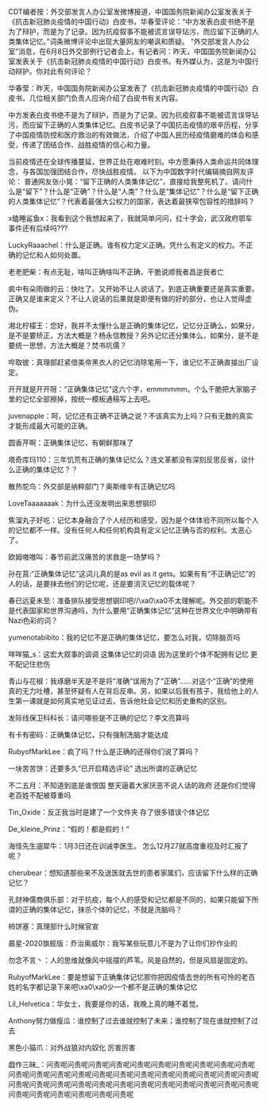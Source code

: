 CDT编者按：外交部发言人办公室发微博报道，中国国务院新闻办公室发表关于《抗击新冠肺炎疫情的中国行动》白皮书，华春莹评论：“中方发表白皮书绝不是为了辩护，而是为了记录。因为抗疫叙事不能被谎言误导玷污，而应留下正确的人类集体记忆。”词条微博评论中出现大量网友的嘲讽和质疑。 “外交部发言人办公室”消息，在6月8日外交部例行记者会上，有记者问：昨天，中国国务院新闻办公室发表关于《抗击新冠肺炎疫情的中国行动》白皮书。有外媒认为，这是为中国行动辩护。你对此有何评论？

华春莹：昨天，中国国务院新闻办公室发表了《抗击新冠肺炎疫情的中国行动》白皮书，几位相关部门负责人应询介绍了白皮书有关内容。

中方发表白皮书绝不是为了辩护，而是为了记录。因为抗疫叙事不能被谎言误导玷污，而应留下正确的人类集体记忆。白皮书记录了中国抗击疫情的艰辛历程，分享了中国疫情防控和医疗救治的有效做法，介绍了中国人民历经疫情磨难的体会和感受，传递了团结合作、战胜疫情的信心和力量。

当前疫情还在全球传播蔓延，世界正处在艰难时刻。中方愿秉持人类命运共同体理念，与各国加强团结合作，尽快战胜疫情。 以下为中国数字时代编辑摘自网友评论： 普通网友张小晃：“留下正确的人类集体记忆”，直接给我整死机了。请问什么是“留下”？什么是“正确”？什么是“人类”？什么是“集体记忆”？什么是“留下正确的人类集体记忆”？代表着最强大公权力的国家，表达着最狭窄包容性的措辞吗？

x瞌睡鲨鱼x：我看到这个我想起来了，我就简单问问，红十字会，武汉政府鄂车事件还有后续吗???

LuckyRaaachel：什么是正确。谁有权力定义正确。凭什么有定义的权力。不正确的记忆和人如何处置。

老老肥柴：有点无耻，啥叫正确啥叫不正确，干脆说顺我者昌逆我者亡

疯中有朵雨做的云：快吐了。又开始不让人说话了。到底正确重要还是真实重要。正确又是谁来定义？不让人说话的后果就是即便有做的好的部分，也让人觉得虚伪。

湘北柠檬王：您好，我并不太懂什么是正确的集体记忆，记忆分正确么，如果分，是不是要矫正，方法大概是？杨永信教授？另外记忆还分集体么，如果分，是不是要统一思想，方法大概是？焚书坑儒？

哔取彼：真理部赶紧借美帝黑衣人的记忆消除笔用一下，谁记忆不正确直接出厂设定。

开开就是开开呀：“正确集体记忆”这六个字，emmmmmm。个么干脆把大家脑子里的记忆全部擦掉，按统一模板通稿写上去吧。

juvenapple：呵，记忆还有正确不正确之说？不该真实为上吗？只有无数的真实才能形成最大可能的正确。

圆香芹啊：正确集体记忆，有朝鲜那味了

塔奇库玛110：三年饥荒有正确的集体记忆么？连文革都没有深刻反思反省，谈什么正确的集体记忆？？

散热鸵鸟：外交部是纳粹部门？奥斯维辛有正确记忆吗

LoveTaaaaaaak：为什么还没发明出来思想钢印

焦溜丸子好吃：记忆本身融合了个人经历和感受，因为是个体体验不同所以每个人的记忆都不一样。没有任何人和任何机构具有定义记忆正确与否的权利。太恶心了。

欧姆嗷嗷叫：春节前武汉痛苦的求救是一场梦吗？

孙在莒:“正确集体记忆”这词儿真的是as evil as it gets。如果有有“不正确记忆”的人的话，是要抹去他们的记忆呢，还是要消灭记忆的载体呢？

春已远夏未至：准备排队接受思想钢印吧//\xa0\xa0不太理解呢。外交部的职能不是代表国家和世界沟通吗，为什么要用“正确集体记忆”这种在世界文化中明确带有Nazi色彩的词？

yumenotabibito：我的记忆不是正确的集体记忆，要怎么对我，切除脑页吗

咩咩猫_s：这宏大叙事的调调 这集体记忆的词语 因为这里的个体不配拥有记忆 更不配记住悲伤

青山与花椒：我琢磨半天是不是将“准确”误用为了“正确”……对这个“正确”的使用真的无力吐槽，甚至怀疑有人在背后反串。另，如果以后我有孩子，我给他上的人生第一课就是如何真实地见证过去，告诉他社会记忆和历史重构的区别。

发际线保卫科科长：请问哪些是不正确的记忆？李文亮算吗

有卡有密码：正确集体记忆，只有强制洗脑才能达成

RubyofMarkLee：疯了吗？什么是正确的还得你们说了算吗？

一块苦苦饼：还要多久“已开启精选评论” 选出所谓的正确记忆

不二五月：不知道到底是谁恨国 整天逼着大家厌恶不说人话的政府 还是你们觉得老百姓不配被尊重吗

Tin_Oxide：反正我当时是建了一个文件夹 存了很多错误个体记忆

De_kleine_Prinz：“假的！都是假的！”

海怪先生遛犀牛：1月3日还在训诫李医生。 怎么12月27就高度重视及时汇报了呢？

cherubear：想知道那些来不及送医就去世的患者家属们，应该留下什么样的正确记忆？

孔财神儒商俱乐部：对于抗疫，每个人的感受和记忆都是不同的，如果只能留下所谓的正确的集体记忆，抹杀个体的记忆，不就是洗脑吗？

柿饼塞：真理部什么时候官宣

晨星-2020旗舰版：乔治奥威尔：我写某些玩意儿不是为了让你们抄作业的

勿念不言丶：人的思维就像风中摇摆的芦苇。风是自然的，但是风扇是固定的。

RubyofMarkLee：要是想留下正确集体记忆那你把因疫情去世的所有可怜的老百姓的名字都记录下来吧\xa0\xa0少一个都不是正确的集体记忆

Lil_Helvetica：华女士，我要是你的话，我晚上真的睡不着觉。

Anthony努力做瘦瓜：谁控制了过去谁就控制了未来；谁控制了现在谁就控制了过去

黑色小猫爪：对外战狼对内奴化 厉害厉害

戯作三昧_：问责呢问责呢问责呢问责呢问责呢问责呢问责呢问责呢问责呢问责呢问责呢问责呢问责呢问责呢问责呢问责呢问责呢问责呢问责呢问责呢问责呢问责呢问责呢问责呢问责呢问责呢问责呢问责呢问责呢问责呢问责呢问责呢问责呢问责呢问责呢问责呢问责呢问责呢问责呢问责呢 
